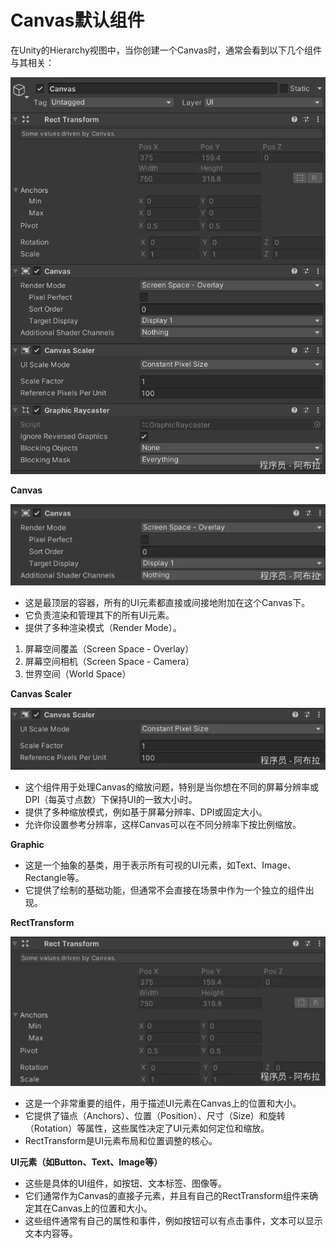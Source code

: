 # Canvas默认组件

在Unity的Hierarchy视图中，当你创建一个Canvas时，通常会看到以下几个组件与其相关：

![img](assets/1717657001633-75fba932-ee07-42eb-b6d0-27ffa54c8339-1757507315701-3.png)

**Canvas** 

![img](assets/1753862532173-e6daa55c-928a-4e7e-a62e-fa6f84f9ae8b.png)

- 这是最顶层的容器，所有的UI元素都直接或间接地附加在这个Canvas下。
- 它负责渲染和管理其下的所有UI元素。
- 提供了多种渲染模式（Render Mode）。

1. 屏幕空间覆盖（Screen Space - Overlay）
2. 屏幕空间相机（Screen Space - Camera）
3. 世界空间（World Space）

**Canvas Scaler** 

![img](assets/1753862545343-bc861c93-d176-4ed0-b40c-c69303fe78bb.png)

- 这个组件用于处理Canvas的缩放问题，特别是当你想在不同的屏幕分辨率或DPI（每英寸点数）下保持UI的一致大小时。
- 提供了多种缩放模式，例如基于屏幕分辨率、DPI或固定大小。
- 允许你设置参考分辨率，这样Canvas可以在不同分辨率下按比例缩放。

**Graphic**

- 这是一个抽象的基类，用于表示所有可视的UI元素，如Text、Image、Rectangle等。
- 它提供了绘制的基础功能，但通常不会直接在场景中作为一个独立的组件出现。

**RectTransform**

![img](assets/1753862511265-06c860aa-0d4e-4eeb-b8b5-d79d5b0342ed.png)

- 这是一个非常重要的组件，用于描述UI元素在Canvas上的位置和大小。
- 它提供了锚点（Anchors）、位置（Position）、尺寸（Size）和旋转（Rotation）等属性，这些属性决定了UI元素如何定位和缩放。
- RectTransform是UI元素布局和位置调整的核心。

**UI元素（如Button、Text、Image等）** 

- 这些是具体的UI组件，如按钮、文本标签、图像等。
- 它们通常作为Canvas的直接子元素，并且有自己的RectTransform组件来确定其在Canvas上的位置和大小。
- 这些组件通常有自己的属性和事件，例如按钮可以有点击事件，文本可以显示文本内容等。
